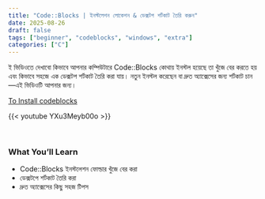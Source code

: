 ```yaml
---
title: "Code::Blocks | ইনস্টলেশন লোকেশন & ডেক্সটপ শর্টকাট তৈরি করুন"
date: 2025-08-26
draft: false
tags: ["beginner", "codeblocks", "windows", "extra"]
categories: ["C"]
---
```


ই ভিডিওতে দেখাবো কিভাবে আপনার কম্পিউটারে Code::Blocks কোথায় ইনস্টল হয়েছে তা খুঁজে বের করতে হয় এবং কিভাবে সহজে এক ডেক্সটপ শর্টকাট তৈরি করা যায়। নতুন ইনস্টল করেছেন বা দ্রুত অ্যাক্সেসের জন্য শর্টকাট চান—এই ভিডিওটি আপনার জন্য।

[To Install codeblocks](./01_install_codeblocks.md)

{{< youtube YXu3Meyb00o >}}

<br>

### What You’ll Learn

- Code::Blocks ইনস্টলেশন ফোল্ডার খুঁজে বের করা
- ডেক্সটপে শর্টকাট তৈরি করা
- দ্রুত অ্যাক্সেসের কিছু সহজ টিপস

<br>

